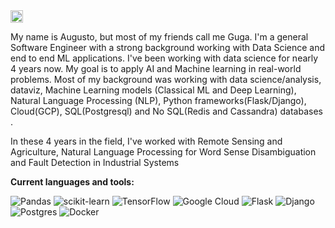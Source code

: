 <img src="https://c.tenor.com/ZA5nWPkUU7UAAAAC/linux-homer.gif" width="20px">

My name is Augusto, but most of my friends call me Guga. I'm a general Software Engineer with a strong background working with Data Science and end to end ML applications. I've been working with data science for nearly 4 years now. My goal is to apply AI and Machine learning in real-world problems. Most of my background was working with data science/analysis, dataviz, Machine Learning models (Classical ML and Deep Learning), Natural Language Processing (NLP), Python frameworks(Flask/Django), Cloud(GCP), SQL(Postgresql) and No SQL(Redis and Cassandra) databases .

In these 4 years in the field, I've worked with Remote Sensing and Agriculture, Natural Language Processing for Word Sense Disambiguation and Fault Detection in Industrial Systems


**Current languages and tools:**


![Pandas](https://img.shields.io/badge/pandas-%23150458.svg?style=for-the-badge&logo=pandas&logoColor=white)
![scikit-learn](https://img.shields.io/badge/scikit--learn-%23F7931E.svg?style=for-the-badge&logo=scikit-learn&logoColor=white)
![TensorFlow](https://img.shields.io/badge/TensorFlow-%23FF6F00.svg?style=for-the-badge&logo=TensorFlow&logoColor=white)
![Google Cloud](https://img.shields.io/badge/GoogleCloud-%234285F4.svg?style=for-the-badge&logo=google-cloud&logoColor=white)
![Flask](https://img.shields.io/badge/flask-%23000.svg?style=for-the-badge&logo=flask&logoColor=white)
![Django](https://img.shields.io/badge/django-%23092E20.svg?style=for-the-badge&logo=django&logoColor=white)
![Postgres](https://img.shields.io/badge/postgres-%23316192.svg?style=for-the-badge&logo=postgresql&logoColor=white)
![Docker](https://img.shields.io/badge/docker-%230db7ed.svg?style=for-the-badge&logo=docker&logoColor=white)

